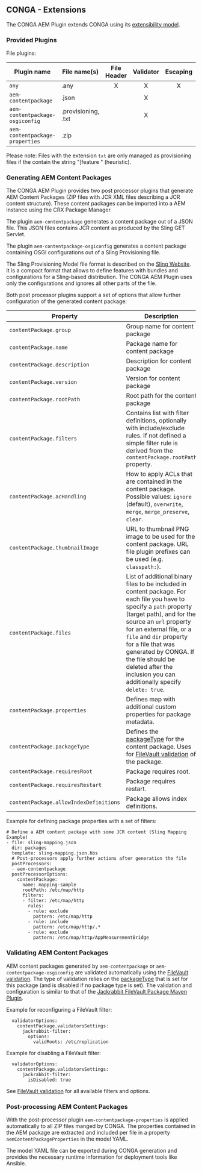 ## CONGA - Extensions

The CONGA AEM Plugin extends CONGA using its [extensibility model][conga-extensibility].


### Provided Plugins

File plugins:

| Plugin name                     | File name(s)        | File Header | Validator | Escaping | Post Processor |
|---------------------------------|---------------------|:-----------:|:---------:|:--------:|:--------------:|
| `any`                           | .any                | X           | X         | X        |                |
| `aem-contentpackage`            | .json               |             | X         |          | X              |
| `aem-contentpackage-osgiconfig` | .provisioning, .txt |             | X         |          | X              |
| `aem-contentpackage-properties` | .zip                |             |           |          | X              |

Please note: Files with the extension `txt` are only managed as provisioning files if the contain the string "[feature " (heuristic).


### Generating AEM Content Packages

The CONGA AEM Plugin provides two post processor plugins that generate AEM Content Packages (ZIP files with JCR XML files describing a JCR content structure). These content packages can be imported into a AEM instance using the CRX Package Manager.

The plugin `aem-contentpackage` generates a content package out of a JSON file. This JSON files contains JCR content as produced by the Sling GET Servlet.

The plugin `aem-contentpackage-osgiconfig` generates a content package containing OSGI configurations out of a Sling Provisioning file.

The Sling Provisioning Model file format is described on the [Sling Website][sling-provisioning]. It is a compact format that allows to define features with bundles and configurations for a Sling-based distribution. The CONGA AEM Plugin uses only the configurations and ignores all other parts of the file.

Both post processor plugins support a set of options that allow further configuration of the generated content package:

| Property                        | Description
|---------------------------------|-------------
| `contentPackage.group`          | Group name for content package
| `contentPackage.name`           | Package name for content package
| `contentPackage.description`    | Description for content package
| `contentPackage.version`        | Version for content package
| `contentPackage.rootPath`       | Root path for the content package
| `contentPackage.filters`        | Contains list with filter definitions, optionally with include/exclude rules. If not defined a simple filter rule is derived from the `contentPackage.rootPath` property.
| `contentPackage.acHandling`     | How to apply ACLs that are contained in the content package. Possible values: `ignore` (default), `overwrite`, `merge`, `merge_preserve`, `clear`.
| `contentPackage.thumbnailImage` | URL to thumbnail PNG image to be used for the content package. URL file plugin prefixes can be used (e.g. `classpath:`).
| `contentPackage.files`          | List of additional binary files to be included in content package. For each file you have to specify a `path` property (target path), and for the source an `url` property for an external file, or a `file` and `dir` property for a file that was generated by CONGA. If the file should be deleted after the inclusion you can additionally specify `delete: true`.
| `contentPackage.properties`     | Defines map with additional custom properties for package metadata.
| `contentPackage.packageType`    | Defines the [packageType][jackrabbit-filevault-packagetype] for the content package. Uses for [FileVault validation][jackrabbit-filevault-validation] of the package.
| `contentPackage.requiresRoot`   | Package requires root.
| `contentPackage.requiresRestart`| Package requires restart.
| `contentPackage.allowIndexDefinitions` | Package allows index definitions.


Example for defining package properties with a set of filters:

```
# Define a AEM content package with some JCR content (Sling Mapping Example)
- file: sling-mapping.json
  dir: packages
  template: sling-mapping.json.hbs
  # Post-processors apply further actions after generation the file
  postProcessors:
  - aem-contentpackage
  postProcessorOptions:
    contentPackage:
      name: mapping-sample
      rootPath: /etc/map/http
      filters:
      - filter: /etc/map/http
        rules:
        - rule: exclude
          pattern: /etc/map/http
        - rule: include
          pattern: /etc/map/http/.*
        - rule: exclude
          pattern: /etc/map/http/AppMeasurementBridge
```


### Validating AEM Content Packages

AEM content packages generated by `aem-contentpackage` or `aem-contentpackage-osgiconfig` are validated automatically using the [FileVault validation][jackrabbit-filevault-validation]. The type of validation relies on the [packageType][jackrabbit-filevault-packagetype] that is set for this package (and is disabled if no package type is set). The validation and configuration is similar to that of the [Jackrabbit FileVault Package Maven Plugin][jackrabbit-filevault-package-maven-plugin].

Example for reconfiguring a FileVault filter:
```
  validatorOptions:
    contentPackage.validatorsSettings:
      jackrabbit-filter:
        options:
          validRoots: /etc/replication
```

Example for disabling a FileVault filter:
```
  validatorOptions:
    contentPackage.validatorsSettings:
      jackrabbit-filter:
        isDisabled: true
```

See [FileVault validation][jackrabbit-filevault-validation] for all available filters and options.


### Post-processing AEM Content Packages

With the post-processor plugin `aem-contentpackage-properties` is applied automatically to all ZIP files manged by CONGA. The properties contained in the AEM package are extracted and included per file in a property `aemContentPackageProperties` in the model YAML.

The model YAML file can be exported during CONGA generation and provides the necessary runtime information for deployment tools like Ansible.


[conga-extensibility]: https://devops.wcm.io/conga/extensibility.html
[sling-provisioning]: https://sling.apache.org/documentation/development/slingstart.html
[jackrabbit-filevault-package-maven-plugin]: http://jackrabbit.apache.org/filevault-package-maven-plugin/
[jackrabbit-filevault-packagetype]: http://jackrabbit.apache.org/filevault-package-maven-plugin/generate-metadata-mojo.html#packageType
[jackrabbit-filevault-validation]: https://jackrabbit.apache.org/filevault/validation.html

